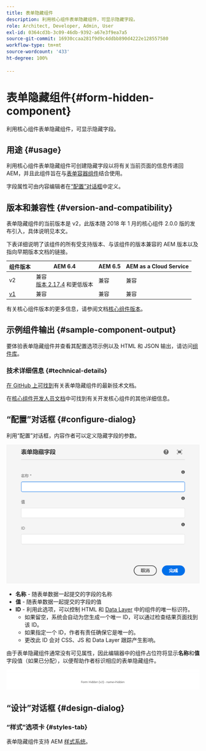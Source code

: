 ```yaml
---
title: 表单隐藏组件
description: 利用核心组件表单隐藏组件，可显示隐藏字段。
role: Architect, Developer, Admin, User
exl-id: 0364cd3b-3c09-46db-9392-a67e3f9ea7a5
source-git-commit: 16930ccaa281f9d9c4ddbb890d4222e128557580
workflow-type: tm+mt
source-wordcount: '433'
ht-degree: 100%

---
```


# 表单隐藏组件{#form-hidden-component}

利用核心组件表单隐藏组件，可显示隐藏字段。

## 用途 {#usage}

利用核心组件表单隐藏组件可创建隐藏字段以将有关当前页面的信息传递回 AEM，并且此组件旨在与[表单容器组件](form-container.md)结合使用。

字段属性可由内容编辑者在[“配置”对话框](form-hidden.md)中定义。

## 版本和兼容性 {#version-and-compatibility}

表单隐藏组件的当前版本是 v2，此版本随 2018 年 1 月的核心组件 2.0.0 版的发布引入，具体说明见本文。

下表详细说明了该组件的所有受支持版本、与该组件的版本兼容的 AEM 版本以及指向早期版本文档的链接。

| 组件版本 | AEM 6.4 | AEM 6.5 | AEM as a Cloud Service |
|--- |--- |--- |---|
| v2 | 兼容<br>[版本 2.17.4](/help/versions.md) 和更低版本 | 兼容 | 兼容 |
| [v1](/help/components/v1/form-hidden-v1.md) | 兼容 | 兼容 | 兼容 |

有关核心组件版本的更多信息，请参阅文档[核心组件版本](/help/versions.md)。

## 示例组件输出 {#sample-component-output}

要体验表单隐藏组件并查看其配置选项示例以及 HTML 和 JSON 输出，请访问[组件库](https://adobe.com/go/aem_cmp_library_form_hidden_cn)。

### 技术详细信息 {#technical-details}

[在 GitHub 上可找到](https://adobe.com/go/aem_cmp_tech_form_hidden_v2_cn)有关表单隐藏组件的最新技术文档。

在[核心组件开发人员文档](/help/developing/overview.md)中可找到有关开发核心组件的其他详细信息。

## “配置”对话框 {#configure-dialog}

利用“配置”对话框，内容作者可以定义隐藏字段的参数。

![表单隐藏的“编辑”对话框](/help/assets/form-hidden-edit.png)

* **名称** - 随表单数据一起提交的字段的名称
* **值** - 随表单数据一起提交的字段的值
* **ID** - 利用此选项，可以控制 HTML 和 [Data Layer](/help/developing/data-layer/overview.md) 中的组件的唯一标识符。
   * 如果留空，系统会自动为您生成一个唯一 ID，可以通过检查结果页面找到该 ID。
   * 如果指定一个 ID，作者有责任确保它是唯一的。
   * 更改此 ID 会对 CSS、JS 和 Data Layer 跟踪产生影响。

由于表单隐藏组件通常没有可见属性，因此编辑器中的组件占位符将显示&#x200B;**名称**&#x200B;和&#x200B;**值**&#x200B;字段值（如果已分配），以便帮助作者标识相应的表单隐藏组件。

![表单隐藏组件示例](/help/assets/form-hidden-example.png)

## “设计”对话框 {#design-dialog}

### “样式”选项卡 {#styles-tab}

表单隐藏组件支持 AEM [样式系统](/help/get-started/authoring.md#component-styling)。
